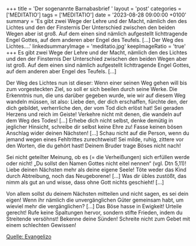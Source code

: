 +++
title = 'Der sogenannte Barnabasbrief  '
layout = 'post'
categories = ['MEDITATIO']
tags = ['MEDITATIO']
date = '2023-08-28 09:00:00 +0100'
summary = 'Es gibt zwei Wege der Lehre und der Macht, nämlich den des Lichtes und den der Finsternis Der Unterschied zwischen den beiden Wegen aber ist groß. Auf dem einen sind nämlich aufgestellt lichttragende Engel Gottes, auf dem anderen aber Engel des Teufels. […]  Der Weg des Lichtes....'
linkedsummaryImage = 'meditatio.jpg'
keepImageRatio = 'true'
+++
Es gibt zwei Wege der Lehre und der Macht, nämlich den des Lichtes und den der Finsternis Der Unterschied zwischen den beiden Wegen aber ist groß. Auf dem einen sind nämlich aufgestellt lichttragende Engel Gottes, auf dem anderen aber Engel des Teufels. […]

Der Weg des Lichtes nun ist dieser: Wenn einer seinen Weg gehen will bis zum vorgesteckten Ziel, so soll er sich beeilen durch seine Werke.<!--more--> Die Erkenntnis nun, die uns darüber gegeben wurde, wie wir auf diesem Weg wandeln müssen, ist also: Liebe den, der dich erschaffen, fürchte den, der dich gebildet, verherrliche den, der vom Tod dich erlöst hat! Sei geraden Herzens und reich im Geiste! Verkehre nicht mit denen, die wandeln auf dem Weg des Todes! […] Erhebe dich nicht selbst, denke demütig in jeglicher Hinsicht, schreibe dir selbst keine Ehre zu! Fasse keinen bösen Anschlag wider deinen Nächsten! […] Schau nicht auf die Person, wenn du jemand wegen eines Fehltrittes zurechtweist! Sei milde, ruhig, zittere vor den Worten, die du gehört hast! Deinem Bruder trage Böses nicht nach!

Sei nicht geteilter Meinung, ob es (= die Verheißungen) sich erfüllen werde oder nicht! „Du sollst den Namen Gottes nicht eitel nennen“ (vgl. Dtn 5,11)! Liebe deinen Nächsten mehr als deine eigene Seele! Töte weder das Kind durch Abtreibung, noch das Neugeborene! […] Was dir übles zustößt, das nimm als gut an und wisse, dass ohne Gott nichts geschieht! […]

Von allem sollst du deinem Nächsten mitteilen und nicht sagen, es sei dein eigen! Wenn ihr nämlich die unvergänglichen Güter gemeinsam habt, um wieviel mehr die vergänglichen? […] Das Böse hasse in Ewigkeit! Urteile gerecht! Rufe keine Spaltungen hervor, sondern stifte Frieden, indem du Streitende versöhnst! Bekenne deine Sünden! Schreite nicht zum Gebet mit einem schlechten Gewissen! 



[Quelle: Evangelizo](https://evangeliumtagfuertag.org/DE/gospel)
